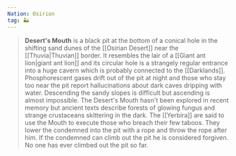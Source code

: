 ```yaml
---
Nation: Osirion
tag: 🏜️
---
```


> **Desert's Mouth** is a black pit at the bottom of a conical hole in the shifting sand dunes of the [[Osirian Desert]] near the [[Thuvia|Thuvian]] border. It resembles the lair of a [[Giant ant lion|giant ant lion]] and its circular hole is a strangely regular entrance into a huge cavern which is probably connected to the [[Darklands]]. Phosphorescent gases drift out of the pit at night and those who stay too near the pit report hallucinations about dark caves dripping with water. Descending the sandy slopes is difficult but ascending is almost impossible. The Desert's Mouth hasn't been explored in recent memory but ancient texts describe forests of glowing fungus and strange crustaceans skittering in the dark.
> The [[Yerbira]] are said to use the Mouth to execute those who breach their few taboos. They lower the condemned into the pit with a rope and throw the rope after him. If the condemned can climb out the pit he is considered forgiven. No one has ever climbed out the pit so far.









